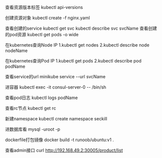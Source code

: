 查看资源版本标签
kubectl api-versions

创建资源对象
kubectl create -f nginx.yaml

查看创建的service
kubectl get svc
kubectl describe svc svcName
查看创建的pod资源
kubectl get pods -o wide

在kubernetes查询Node IP
1.kubectl get nodes 
2.kubectl describe node nodeName  

在kubernetes查询Pod IP
1.kubectl get pods
2.kubectl describe pod podName

查看service的url
minikube service --url svcName

进容器
kubectl exec -it consul-server-0 -- /bin/sh

查看pod日志
kubectl logs podName

查看rc节点
kubectl get rc

新建namespace
kubectl create namespace seckill

进数据库看
mysql -uroot -p

dockerfile打包镜像
docker build -t runoob/ubuntu:v1 . 

查看admin接口
curl http://192.168.49.2:30005/product/list